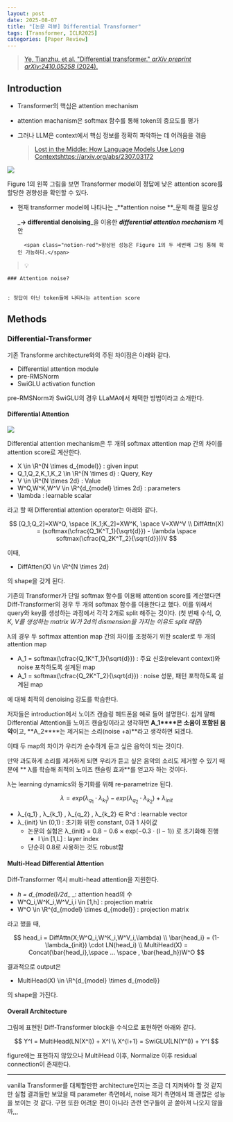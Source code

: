 ```yaml
---
layout: post
date: 2025-08-07
title: "[논문 리뷰] Differential Transformer"
tags: [Transformer, ICLR2025]
categories: [Paper Review]
---
```


> [Ye, Tianzhu, et al. "Differential transformer." ](https://arxiv.org/abs/2410.05258)[_arXiv preprint arXiv:2410.05258_](https://arxiv.org/abs/2410.05258)[ (2024).](https://arxiv.org/abs/2410.05258)



## Introduction

- Transformer의 핵심은 attention mechanism
- attention machanism은 softmax 함수를 통해 token의 중요도를 평가
- 그러나 LLM은 context에서 핵심 정보를 정확히 파악하는 데 어려움을 겪음

	> [Lost in the Middle: How Language Models Use Long Contextshttps://arxiv.org/abs/2307.03172](https://arxiv.org/abs/2307.03172)


![](https://prod-files-secure.s3.us-west-2.amazonaws.com/542b861c-36a8-4051-84e5-8804b6728dba/9083ea56-691a-4752-ae26-47f403431ac8/image.png?X-Amz-Algorithm=AWS4-HMAC-SHA256&X-Amz-Content-Sha256=UNSIGNED-PAYLOAD&X-Amz-Credential=ASIAZI2LB466WIRSY64S%2F20250920%2Fus-west-2%2Fs3%2Faws4_request&X-Amz-Date=20250920T040124Z&X-Amz-Expires=3600&X-Amz-Security-Token=IQoJb3JpZ2luX2VjEGwaCXVzLXdlc3QtMiJHMEUCICb0tnJQcYNPgTvGAh77DH5Ms6WKSr7xPNom6aEUdzkPAiEAz0oS4ETvVyyIpij1qBvjUU66P7D8CdnDD3AENy9IpJAqiAQI5f%2F%2F%2F%2F%2F%2F%2F%2F%2F%2FARAAGgw2Mzc0MjMxODM4MDUiDHQY%2BHKA%2FfSLn44AXSrcA%2BGQC7annWlLuzUzFwtUYxG2lY6VNMfzO6Cj%2BZ7V70JQl3vx4RoHUfu7uZSVjd8Mxm38WaOIO%2BbOT1jl7iBZ22EjtneOSuX8vB5pc2NuC4cCfEfe%2BifknkuTA%2FDML1kcqzYrQFDSstoKvEdMZGfdxiDOYxRSnYIXiIwNbWOkVwkoQo3GhyEGaQ0gsgehOvMTloUZ07XTP%2BzqwAfVgB41NHOLxXUq0%2F50lNc5A3sYHByysIC%2FYDbmNqx8nP4baau%2BEp8KdqI3iLFsaahcVimlqTbPPAaXkW8Hb%2FPd9aslDX45yrC%2BVURaaHF1oM1dhUKqTe%2FX9nIqGkAphO%2FEDdZuv3PpMxULDZK5M8EKczABpUnjO9X6dOXXIkDPOGcN1wNujcqvV3g6Ar4s2FwL8KFqFHIS4599rptxc%2FHGedGp01smvVjTcnkBKmWKGoBZZEWXRFMgLykdqdavs%2FuGQU60Jw08Wya5D7xYegNiCv9AtWqdFTEQpNrKGVpFOY73mNONPHGm7YULDwCwlHL%2BiJ0XuA9rYHpnG1T3ISrZyEXvOBC%2BjNbzizcymdkL%2Fdm8D0Gh91Jmhv5dTNzKYHMSvAJG2029IzJBttYfUOY6Z5%2BPRyPPnJubp2D9uyGNqq2OMPTJuMYGOqUBt3Q8PW7pyq3nlF4OxAz3X4nDUrD51cagpX8Ur9GnzTBtTuDDt8n3HJXVgHxOSJuO2YOtIpBPwfGV%2FLUFfZ0Nbx0ASP4yRSBStxRsF0MZIZPRPvvesd5rzhgoDJxX9ihwHsEB6a5NmSehi%2F%2Bb6lpN33rP%2FyK1FS9nb7pGyJqBKQvZJV5kxLhD%2BqDoHVgZ%2F0buGA%2BSa82WnlSq4LT39tk9ukDV%2BX8g&X-Amz-Signature=5bc7a5624591b8b3dd84c19aae26843c026fa9fde8c093aa6387fb29daacf3fa&X-Amz-SignedHeaders=host&x-amz-checksum-mode=ENABLED&x-id=GetObject)


Figure 1의 왼쪽 그림을 보면 Transformer model이 정답에 낮은 attention score를 할당한 경향성을 확인할 수 있다.

- 현재 transformer model에 나타나는 _**attention noise **_문제 해결 필요성

	_**→ differential denoising**_을 이용한 _**differential attention mechanism**_ 제안


		<span class="notion-red">향상된 성능은 Figure 1의 두 세번째 그림 통해 확인 가능하다.</span>


> 💡 


	### Attention noise?


	: 정답이 아닌 token들에 나타나는 attention score



## Methods



### Differential-Transformer


기존 Transforme architecture와의 주된 차이점은 아래와 같다.

- Differential attention module
- pre-RMSNorm
- SwiGLU activation function

pre-RMSNorm과 SwiGLU의 경우 LLaMA에서 채택한 방법이라고 소개한다.



#### Differential Attention


![](https://prod-files-secure.s3.us-west-2.amazonaws.com/542b861c-36a8-4051-84e5-8804b6728dba/116d70b2-1963-4810-9167-f4c7d8a06e8f/image.png?X-Amz-Algorithm=AWS4-HMAC-SHA256&X-Amz-Content-Sha256=UNSIGNED-PAYLOAD&X-Amz-Credential=ASIAZI2LB466WIRSY64S%2F20250920%2Fus-west-2%2Fs3%2Faws4_request&X-Amz-Date=20250920T040124Z&X-Amz-Expires=3600&X-Amz-Security-Token=IQoJb3JpZ2luX2VjEGwaCXVzLXdlc3QtMiJHMEUCICb0tnJQcYNPgTvGAh77DH5Ms6WKSr7xPNom6aEUdzkPAiEAz0oS4ETvVyyIpij1qBvjUU66P7D8CdnDD3AENy9IpJAqiAQI5f%2F%2F%2F%2F%2F%2F%2F%2F%2F%2FARAAGgw2Mzc0MjMxODM4MDUiDHQY%2BHKA%2FfSLn44AXSrcA%2BGQC7annWlLuzUzFwtUYxG2lY6VNMfzO6Cj%2BZ7V70JQl3vx4RoHUfu7uZSVjd8Mxm38WaOIO%2BbOT1jl7iBZ22EjtneOSuX8vB5pc2NuC4cCfEfe%2BifknkuTA%2FDML1kcqzYrQFDSstoKvEdMZGfdxiDOYxRSnYIXiIwNbWOkVwkoQo3GhyEGaQ0gsgehOvMTloUZ07XTP%2BzqwAfVgB41NHOLxXUq0%2F50lNc5A3sYHByysIC%2FYDbmNqx8nP4baau%2BEp8KdqI3iLFsaahcVimlqTbPPAaXkW8Hb%2FPd9aslDX45yrC%2BVURaaHF1oM1dhUKqTe%2FX9nIqGkAphO%2FEDdZuv3PpMxULDZK5M8EKczABpUnjO9X6dOXXIkDPOGcN1wNujcqvV3g6Ar4s2FwL8KFqFHIS4599rptxc%2FHGedGp01smvVjTcnkBKmWKGoBZZEWXRFMgLykdqdavs%2FuGQU60Jw08Wya5D7xYegNiCv9AtWqdFTEQpNrKGVpFOY73mNONPHGm7YULDwCwlHL%2BiJ0XuA9rYHpnG1T3ISrZyEXvOBC%2BjNbzizcymdkL%2Fdm8D0Gh91Jmhv5dTNzKYHMSvAJG2029IzJBttYfUOY6Z5%2BPRyPPnJubp2D9uyGNqq2OMPTJuMYGOqUBt3Q8PW7pyq3nlF4OxAz3X4nDUrD51cagpX8Ur9GnzTBtTuDDt8n3HJXVgHxOSJuO2YOtIpBPwfGV%2FLUFfZ0Nbx0ASP4yRSBStxRsF0MZIZPRPvvesd5rzhgoDJxX9ihwHsEB6a5NmSehi%2F%2Bb6lpN33rP%2FyK1FS9nb7pGyJqBKQvZJV5kxLhD%2BqDoHVgZ%2F0buGA%2BSa82WnlSq4LT39tk9ukDV%2BX8g&X-Amz-Signature=044125960e78efd487b2a94f33fd6570ec693d19860e43a31198039ee1d98331&X-Amz-SignedHeaders=host&x-amz-checksum-mode=ENABLED&x-id=GetObject)


Differential attention mechanism은 두 개의 softmax attention map 간의 차이를 attention score로 계산한다.

- X \in \R^{N \times d\_{model}} : given input
- Q\_1,Q\_2,K\_1,K\_2 \in \R^{N \times d} : Query, Key
- V \in \R^{N \times 2d} : Value
- W^Q,W^K,W^V \in \R^{d\_{model} \times 2d} : parameters
- \lambda : learnable scalar

라고 할 때 Differential attention operator는 아래와 같다.


$$
[Q_1;Q_2]=XW^Q, \space [K_1;K_2]=XW^K, \space V=XW^V \\
DiffAttn(X) = (softmax(\cfrac{Q_1K^T_1}{\sqrt{d}}) - \lambda \space softmax(\cfrac{Q_2K^T_2}{\sqrt{d}}))V
$$


이때,

- DiffAtten(X) \in \R^{N \times 2d}

의 shape을 갖게 된다.


기존의 Transformer가 단일 softmax 함수를 이용해 attention score를 계산했다면 Diff-Transformer의 경우 두 개의 softmax 함수를 이용한다고 했다. 이를 위해서 query와 key를 생성하는 과정에서 각각 2개로 split 해주는 것이다. <span class="notion-red">(첫 번째 수식, </span><span class="notion-red">_Q, K, V를 생성하는 matrix W가 2d의 dismension을 가지는 이유도 split 때문_</span><span class="notion-red">)</span>


 λ의 경우 두 softmax attention map 간의 차이를 조정하기 위한 scaler로 두 개의 attention map

- A\_1 = softmax(\cfrac{Q\_1K^T\_1}{\sqrt{d}}) : 주요 신호(relevant context)와 noise 포착하도록 설계된 map
- A\_1 = softmax(\cfrac{Q\_2K^T\_2}{\sqrt{d}}) : noise 성분, 패턴 포착하도록 설계된 map 

에 대해 최적의 denoising 강도를 학습한다.


저자들은 introduction에서 노이즈 캔슬링 헤드폰을 예로 들어 설명한다. 쉽게 말해 Differential Attention을 노이즈 캔슬링이라고 생각하면 **A\_1****은 소음이 포함된 음악**이고, **A\_2****는 제거되는 소리(noise +a)**라고 생각하면 되겠다. 


이때 두 map의 차이가 우리가 순수하게 듣고 싶은 음악이 되는 것이다. 


만약 과도하게 소리를 제거하게 되면 우리가 듣고 싶은 음악의 소리도 제거할 수 있기 때문에 ** λ를 학습해 최적의 노이즈 캔슬링 효과**를 얻고자 하는 것이다.


λ는 learning dynamics와 동기화를 위해 re-parametrize 된다.


$$
\lambda = exp(\lambda_{q_1} \cdot \lambda_{k_1}) - exp(\lambda_{q_2} \cdot \lambda_{k_2}) + \lambda_{init}
$$

- λ\_{q\_1} , λ\_{k\_1} , λ\_{q\_2} , λ\_{k\_2} ∈ R^d : learnable vector
- λ\_{init} \in (0,1) : 초기화 위한 constant, 0과 1 사이값
	- 논문의 실험은 λ\_{init} = 0.8 − 0.6 × exp(−0.3 · (l − 1)) 로 초기화해 진행
		- l \in [1,L] : layer index
	- 단순히 0.8로 사용하는 것도 robust함


#### **Multi-Head Differential Attention**


Diff-Transformer 역시 multi-head attention을 지원한다.

- _h = d\_{model}/2d__ _: attention head의 수
- W^Q\_i,W^K\_i,W^V\_i,i \in [1,h] : projection matrix
- W^O \in \R^{d\_{model} \times d\_{model}} : projection matrix

라고 했을 때,


$$
head_i = DiffAttn(X;W^Q_i,W^K_i,W^V_i,\lambda) \\
\bar{head_i} = (1-\lambda_{init}) \cdot LN(head_i) \\
MultiHead(X) = Concat(\bar{head_i},\space ... \space , \bar{head_h})W^O
$$


결과적으로 output은

- MultiHead(X) \in \R^{d\_{model} \times d\_{model}}

의 shape을 가진다.



#### Overall Architecture


그림에 표현된 Diff-Transformer block을 수식으로 표현하면 아래와 같다.


$$
Y^l = MultiHead(LN(X^l)) + X^l \\
X^{l+1} = SwiGLU(LN(Y^l)) + Y^l
$$


figure에는 표현하지 않았으나 MultiHead 이후, Normalize 이후 residual connection이 존재한다.


---


vanilla Transformer를 대체할만한 architecture인지는 조금 더 지켜봐야 할 것 같지만 실험 결과들만 보았을 때 parameter 측면에서, noise 제거 측면에서 꽤 괜찮은 성능을 보이는 것 같다. 구현 또한 어려운 편이 아니라 관련 연구들이 곧 쏟아져 나오지 않을까,,,

